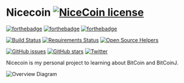 # Nicecoin [![NiceCoin license](https://img.shields.io/github/license/xmobe-com/nicecoin.svg)](https://github.com/xmobe-com/nicecoin)

[![forthebadge](https://forthebadge.com/images/badges/built-with-love.svg)](https://xmobe.com)
[![forthebadge](https://forthebadge.com/images/badges/built-by-developers.svg)](https://quanganh206.github.io)
[![forthebadge](https://forthebadge.com/images/badges/made-with-javascript.svg)](https://quanganh206.github.io)

[![Build Status](https://travis-ci.org/xmobe-com/nicecoin.svg?branch=master)](https://travis-ci.org/xmobe-com/nicecoin)
[![Requirements Status](https://requires.io/github/xmobe-com/nicecoin/requirements.svg?branch=feature%2Fcore)](https://requires.io/github/xmobe-com/nicecoin/requirements/?branch=feature%2Fcore)
[![Open Source Helpers](https://www.codetriage.com/xmobe-com/nicecoin/badges/users.svg)](https://www.codetriage.com/xmobe-com/nicecoin)


[![GitHub issues](https://img.shields.io/github/issues/xmobe-com/nicecoin.svg)](https://github.com/xmobe-com/nicecoin/issues)
[![GitHub stars](https://img.shields.io/github/stars/xmobe-com/nicecoin.svg)](https://github.com/xmobe-com/nicecoin/stargazers)
[![Twitter](https://img.shields.io/twitter/url/https/github.com/xmobe-com/nicecoin.svg?style=social)](https://twitter.com/intent/tweet?text=Wow:&url=https%3A%2F%2Fgithub.com%2Fxmobe-com%2Fnicecoin)


Nicecoin is my personal project to learning about BitCoin and BitCoinJ. 

![Overview Diagram](https://github.com/xmobe-com/nicecoin/blob/feature/core/diagram/diagram.png)